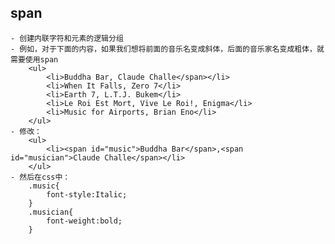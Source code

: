 
## span
    - 创建内联字符和元素的逻辑分组
    - 例如，对于下面的内容，如果我们想将前面的音乐名变成斜体，后面的音乐家名变成粗体，就需要使用span
        <ul>
            <li>Buddha Bar, Claude Challe</span></li>
            <li>When It Falls, Zero 7</li>
            <li>Earth 7, L.T.J. Bukem</li>
            <li>Le Roi Est Mort, Vive Le Roi!, Enigma</li>
            <li>Music for Airports, Brian Eno</li>
        </ul>
    - 修改：
        <ul>
            <li><span id="music">Buddha Bar</span>,<span id="musician">Claude Challe</span></li>
        </ul>
    - 然后在css中：
        .music{
            font-style:Italic;
        }
        .musician{
            font-weight:bold;
        }
            
           
